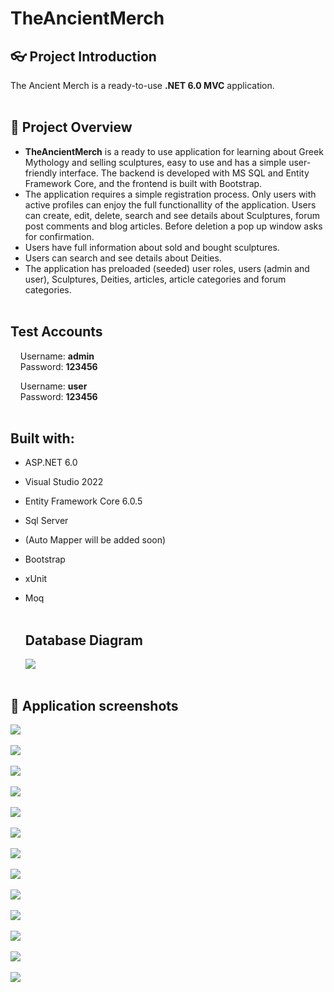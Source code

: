 # TheAncientMerch

## :eyeglasses: Project Introduction

The Ancient Merch is a ready-to-use **.NET 6.0 MVC** application.
<br/><br/>

## 📝 Project Overview

- **TheAncientMerch** is a ready to use application for learning about Greek Mythology and selling sculptures, easy to use and has a simple user-friendly interface. The backend is developed with MS SQL and Entity Framework Core, and the frontend is built with Bootstrap.
- The application requires a simple registration process. Only users with active profiles can enjoy the full functionallity of the application.
  Users can create, edit, delete, search and see details about Sculptures, forum post comments and blog articles. Before deletion a pop up window asks for confirmation.
- Users have full information about sold and bought sculptures.
- Users can search and see details about Deities.
- The application has preloaded (seeded) user roles, users (admin and user), Sculptures, Deities, articles, article categories and forum categories.
  <br/><br/>

## Test Accounts

&nbsp;&nbsp;&nbsp;&nbsp;Username: **admin**  
&nbsp;&nbsp;&nbsp;&nbsp;Password: **123456**

&nbsp;&nbsp;&nbsp;&nbsp;Username: **user**  
&nbsp;&nbsp;&nbsp;&nbsp;Password: **123456**
<br/><br/>

## Built with:

- ASP.NET 6.0
- Visual Studio 2022
- Entity Framework Core 6.0.5
- Sql Server
- (Auto Mapper will be added soon)
- Bootstrap
- xUnit
- Moq
  <br/><br/>

  ## Database Diagram

  <kbd><img src="https://github.com/VelislavMarinov/TheAncientMerch/blob/main/TheAncientMerch/AppScreenShots/TheAncientMerchDiagram.png" /></kbd>
  <br/><br/>

## 📸 Application screenshots

<kbd><img src="https://github.com/VelislavMarinov/TheAncientMerch/blob/main/TheAncientMerch/AppScreenShots/Screenshot%20(10).png" /></kbd>
<br/><br/>
<kbd><img src="https://github.com/VelislavMarinov/TheAncientMerch/blob/main/TheAncientMerch/AppScreenShots/Screenshot%20(11).png" /></kbd>
<br/><br/>
<kbd><img src="https://github.com/VelislavMarinov/TheAncientMerch/blob/main/TheAncientMerch/AppScreenShots/Screenshot%20(12).png" /></kbd>
<br/><br/>
<kbd><img src="https://github.com/VelislavMarinov/TheAncientMerch/blob/main/TheAncientMerch/AppScreenShots/Screenshot%20(13).png" /></kbd>
<br/><br/>
<kbd><img src="https://github.com/VelislavMarinov/TheAncientMerch/blob/main/TheAncientMerch/AppScreenShots/Screenshot%20(14).png" /></kbd>
<br/><br/>
<kbd><img src="https://github.com/GeorgiGradev/MyFitnessApp/blob/main/MyFitnessApp/AppScreenshots/06.All%20exercises%20-%20MyFitnessApp.png" /></kbd>
<br/><br/>
<kbd><img src="https://github.com/GeorgiGradev/MyFitnessApp/blob/main/MyFitnessApp/AppScreenshots/07.Exercise%20Diary%20-%20MyFitnessApp.png" /></kbd>
<br/><br/>
<kbd><img src="https://github.com/GeorgiGradev/MyFitnessApp/blob/main/MyFitnessApp/AppScreenshots/08.Food%20diary%20-%20MyFitnessApp.png" /></kbd>
<br/><br/>
<kbd><img src="https://github.com/GeorgiGradev/MyFitnessApp/blob/main/MyFitnessApp/AppScreenshots/09.Forum%20post-%20MyFitnessApp.png" /></kbd>
<br/><br/>
<kbd><img src="https://github.com/GeorgiGradev/MyFitnessApp/blob/main/MyFitnessApp/AppScreenshots/10.All%20articles%20-%20MyFitnessApp.png" /></kbd>
<br/><br/>
<kbd><img src="https://github.com/GeorgiGradev/MyFitnessApp/blob/main/MyFitnessApp/AppScreenshots/11.Article%20-%20MyFitnessApp.png" /></kbd>
<br/><br/>
<kbd><img src="https://github.com/GeorgiGradev/MyFitnessApp/blob/main/MyFitnessApp/AppScreenshots/12.Admin%20dashboard%20-%20MyFitnessApp.png" /></kbd>
<br/><br/>
<kbd><img src="https://github.com/GeorgiGradev/MyFitnessApp/blob/main/MyFitnessApp/AppScreenshots/13.Admin%20area%20Users%20-%20MyFitnessApp.png" /></kbd>
<br/><br/>
